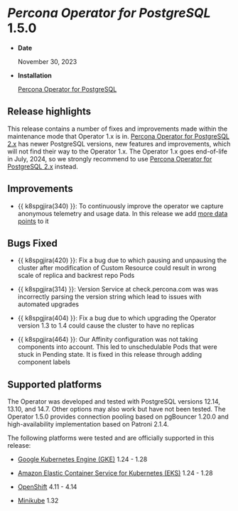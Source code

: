 # *Percona Operator for PostgreSQL* 1.5.0

* **Date**

    November 30, 2023

* **Installation**

    [Percona Operator for PostgreSQL](../index.md#installation-guides)

## Release highlights

This release contains a number of fixes and improvements made within the maintenance mode that Operator 1.x is in.
[Percona Operator for PostgreSQL 2.x](https://docs.percona.com/percona-operator-for-postgresql/2.0/index.html) has newer PostgreSQL versions, new features and improvements, which will not find their way to the Operator 1.x.
The Operator 1.x goes end-of-life in July, 2024, so we strongly recommend to use [Percona Operator for PostgreSQL 2.x](https://docs.percona.com/percona-operator-for-postgresql/2.0/index.html) instead.

## Improvements

* {{ k8spgjira(340) }}: To continuously improve the operator we capture anonymous telemetry and usage data. In this release we add [more data points](../telemetry.md) to it

## Bugs Fixed

* {{ k8spgjira(420) }}: Fix a bug due to which pausing and unpausing the cluster after modification of Custom Resource could result in wrong scale of replica and backrest repo Pods

* {{ k8spgjira(314) }}: Version Service at check.percona.com was was incorrectly parsing the version string which lead to issues with automated upgrades
  
* {{ k8spgjira(404) }}: Fix a bug due to which upgrading the Operator version 1.3 to 1.4 could cause the cluster to have no replicas

* {{ k8spgjira(464) }}: Our Affinity configuration was not taking components into account. This led to unschedulable Pods that were stuck in Pending state. It is fixed in this release through adding component labels

## Supported platforms

The Operator was developed and tested with PostgreSQL versions 12.14, 13.10, and 14.7. Other options may also work but have not been tested. The Operator 1.5.0 provides connection pooling based on pgBouncer 1.20.0 and high-availability implementation based on Patroni 2.1.4.

The following platforms were tested and are officially supported in this release:


* [Google Kubernetes Engine (GKE)](https://cloud.google.com/kubernetes-engine) 1.24 - 1.28

* [Amazon Elastic Container Service for Kubernetes (EKS)](https://aws.amazon.com) 1.24 - 1.28

* [OpenShift](https://www.redhat.com/en/technologies/cloud-computing/openshift) 4.11 - 4.14

* [Minikube](https://minikube.sigs.k8s.io/docs/) 1.32

